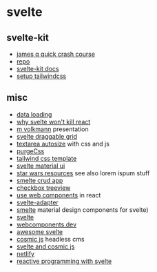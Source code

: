 # svelte

## svelte-kit

- [james q quick crash course](https://www.youtube.com/watch?v=UU7MgYIbtAk)
- [repo](https://github.com/jamesqquick/svelte-kit-pokedex)
- [svelte-kit docs](https://kit.svelte.dev/docs)
- [setup tailwindcss](https://jsco.dev/blog/how-to-set-up-tailwindcss-with-svelte-kit)

## misc

- [data loading](https://www.youtube.com/watch?v=_K7LRy6IP_4)
- [why svelte won't kill react](https://medium.com/javascript-in-plain-english/why-svelte-wont-kill-react-3cfdd940586a)
- [m volkmann](https://github.com/mvolkmann/talks/blob/master/svelte/svelte-nordicjs.key.pdf) presentation
- [svelte draggable grid](https://github.com/vaheqelyan/svelte-grid)
- [textarea autosize](https://jsbin.com/qizepev/edit?html,css,js,output) with css and js
- [purgeCss](https://github.com/FullHuman/purgecss)
- [tailwind css template](https://github.com/alexdilley/tailwindcss-sveltejs-component-template)
- [svelte material ui](https://github.com/hperrin/svelte-material-ui)
- [star wars resources](https://www.telerik.com/blogs/5-star-wars-resources-for-developers) see also lorem ispum stuff
- [smelte crud app](https://github.com/Kiho/smelte-crud-app)
- [checkbox treeview](https://svelte.dev/repl/3db8fdf6abfe4b2097a419ebf8e8eca7?version=3.6.10)
- [use web components](https://www.robinwieruch.de/react-web-components/) in react
- [svelte-adapter](https://github.com/pngwn/svelte-adapter)
- [smelte](https://smelte.matyunya.now.sh) material design components for svelte)
- [svelte](https://svelte.dev)
- [webcomponents.dev](https://webcomponents.dev)
- [awesome svelte](https://github.com/CalvinWalzel/awesome-svelte)
- [cosmic js](https://cosmicjs.com/headless-cms) headless cms
- [svelte and cosmic js](https://cosmicjs.com/articles/build-a-simple-todo-app-using-svelte-and-cosmic-js)
- [netlify](https://www.netlify.com/)
- [reactive programming with svelte](https://blog.logrocket.com/truly-reactive-programming-with-svelte-3-0-321b49b75969/)

